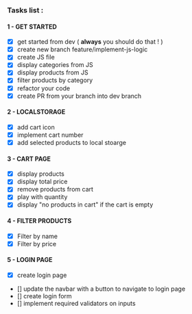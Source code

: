 
### Tasks list :
#### 1 - GET STARTED
- [X] get started from dev ( **always** you should do that ! )  
- [X] create new branch feature/implement-js-logic  
- [X] create JS file  
- [X] display categories from JS  
- [X] display products from JS  
- [X] filter products by category  
- [X] refactor your code  
- [X] create PR from your branch into dev branch

#### 2 - LOCALSTORAGE
- [X] add cart icon
- [X] implement cart number
- [X] add selected products to local stoarge 

#### 3 - CART PAGE
- [X] display products
- [X] display total price
- [X] remove products from cart
- [X] play with quantity
- [X] display "no products in cart" if the cart is empty

#### 4 - FILTER PRODUCTS 
- [X] Filter by name
- [X] Filter by price

#### 5 - LOGIN PAGE
- [X] create login page
- [] update the navbar with a button to navigate to login page
- [] create login form
- [] implement required validators on inputs


